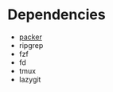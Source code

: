 # Dependencies
- [packer](https://github.com/wbthomason/packer.nvim])
- ripgrep
- fzf
- fd
- tmux
- lazygit
